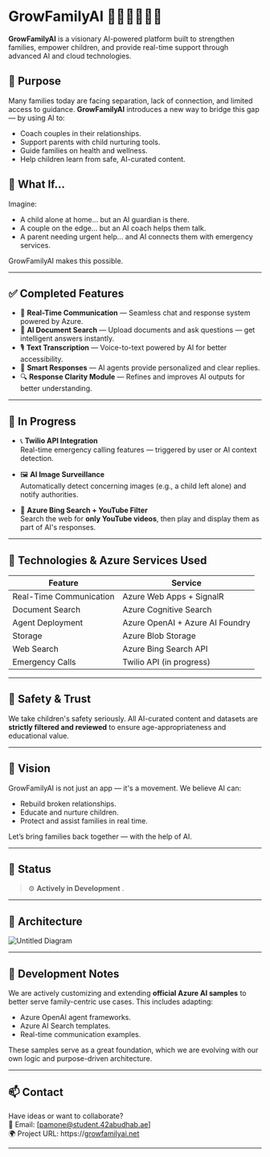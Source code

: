 # GrowFamilyAI 🌱🤖👨‍👩‍👧‍👦

**GrowFamilyAI** is a visionary AI-powered platform built to strengthen families, empower children, and provide real-time support through advanced AI and cloud technologies.

## 🌟 Purpose

Many families today are facing separation, lack of connection, and limited access to guidance. **GrowFamilyAI** introduces a new way to bridge this gap — by using AI to:

- Coach couples in their relationships.
- Support parents with child nurturing tools.
- Guide families on health and wellness.
- Help children learn from safe, AI-curated content.

## 🧠 What If...

Imagine:
- A child alone at home... but an AI guardian is there.
- A couple on the edge... but an AI coach helps them talk.
- A parent needing urgent help... and AI connects them with emergency services.

GrowFamilyAI makes this possible.

---

## ✅ Completed Features

- 🔴 **Real-Time Communication** — Seamless chat and response system powered by Azure.
- 📄 **AI Document Search** — Upload documents and ask questions — get intelligent answers instantly.
- 🎙️ **Text Transcription** — Voice-to-text powered by AI for better accessibility.
- 💬 **Smart Responses** — AI agents provide personalized and clear replies.
- 🔍 **Response Clarity Module** — Refines and improves AI outputs for better understanding.

---

## 🔧 In Progress

- 📞 **Twilio API Integration**  
  Real-time emergency calling features — triggered by user or AI context detection.

- 🖼️ **AI Image Surveillance**  
  Automatically detect concerning images (e.g., a child left alone) and notify authorities.

- 🔎 **Azure Bing Search + YouTube Filter**  
  Search the web for **only YouTube videos**, then play and display them as part of AI's responses.

---

## 💠 Technologies & Azure Services Used

| Feature | Service |
|--------|--------|
| Real-Time Communication | Azure Web Apps + SignalR |
| Document Search | Azure Cognitive Search |
| Agent Deployment | Azure OpenAI + Azure AI Foundry |
| Storage | Azure Blob Storage |
| Web Search | Azure Bing Search API |
| Emergency Calls | Twilio API (in progress) |

---

## 🔐 Safety & Trust

We take children's safety seriously. All AI-curated content and datasets are **strictly filtered and reviewed** to ensure age-appropriateness and educational value.

---

## 🚀 Vision

GrowFamilyAI is not just an app — it's a movement. We believe AI can:

- Rebuild broken relationships.
- Educate and nurture children.
- Protect and assist families in real time.

Let’s bring families back together — with the help of AI.

---

## 📌 Status

> ⚙️ **Actively in Development** .

---
## 🧮 Architecture
![Untitled Diagram](https://github.com/user-attachments/assets/d0136fb7-e208-47e4-9dc6-738c99ca1655)


---
## 🧪 Development Notes

We are actively customizing and extending **official Azure AI samples** to better serve family-centric use cases. This includes adapting:

- Azure OpenAI agent frameworks.
- Azure AI Search templates.
- Real-time communication examples.

These samples serve as a great foundation, which we are evolving with our own logic and purpose-driven architecture.

---

## 📫 Contact

Have ideas or want to collaborate?  
📧 Email: [pamone@student.42abudhab.ae]  
🌍 Project URL: https://[growfamilyai.net](https://growfamilyai-fvgmcqftfqbffzav.uaenorth-01.azurewebsites.net/)

---

